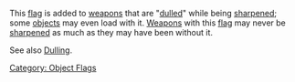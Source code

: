 This [flag](:Category:_Object_Flags.md "wikilink") is added to
[weapons](:Category:_Melee_Weapons.md "wikilink") that are
"[dulled](Dulling.md "wikilink")" while being
[sharpened](Sharpen.md "wikilink"); some
[objects](:Category:_Objects.md "wikilink") may even load with it.
[Weapons](:Category:_Melee_Weapons.md "wikilink") with this
[flag](:Category:_Object_Flags.md "wikilink") may never be
[sharpened](Sharpen.md "wikilink") as much as they may have been without
it.

See also [Dulling](Dulling.md "wikilink").

[Category: Object Flags](Category:_Object_Flags "wikilink")
